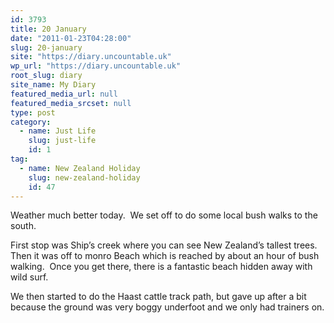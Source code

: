 ```yaml
---
id: 3793
title: 20 January
date: "2011-01-23T04:28:00"
slug: 20-january
site: "https://diary.uncountable.uk"
wp_url: "https://diary.uncountable.uk"
root_slug: diary
site_name: My Diary
featured_media_url: null
featured_media_srcset: null
type: post
category:
  - name: Just Life
    slug: just-life
    id: 1
tag:
  - name: New Zealand Holiday
    slug: new-zealand-holiday
    id: 47
---
```


<div xmlns='http://www.w3.org/1999/xhtml'>Weather much better today.  We set off to do some local bush walks to the south.</p>
<p>First stop was Ship&#8217;s creek where you can see New Zealand&#8217;s tallest trees.  Then it was off to monro Beach which is reached by about an hour of bush walking.  Once you get there, there is a fantastic beach hidden away with wild surf.</p>
<p>We then started to do the Haast cattle track path, but gave up after a bit because the ground was very boggy underfoot and we only had trainers on. </div>
